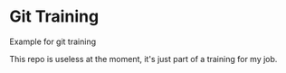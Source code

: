 # Git Training
Example for git training

This repo is useless at the moment, it's just part of a training for my job.
